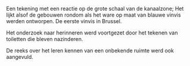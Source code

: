 Een tekening met een reactie op de grote schaal van de kanaalzone; Het lijkt alsof de gebouwen rondom als het ware op maat van blauwe vinvis werden ontworpen. De eerste vinvis in Brussel.

Het onderzoek naar herinneren werd voortgezet door het tekenen van toiletten die bleven nazinderen.

De reeks over het leren kennen van een onbekende ruimte werd ook aangevuld.
